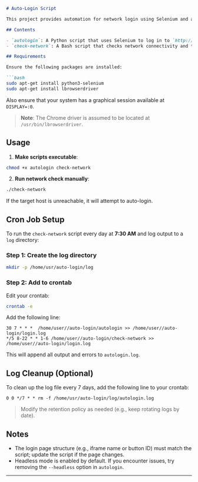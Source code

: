 ````markdown
# Auto-Login Script

This project provides automation for network login using Selenium and a network availability check.

## Contents

- `autologin`: A Python script that uses Selenium to log in to `http://acc.loongson.cn` automatically.
- `check-network`: A Bash script that checks network connectivity and triggers `autologin` if the connection fails.

## Requirements

Ensure the following packages are installed:

```bash
sudo apt-get install python3-selenium
sudo apt-get install lbrowserdriver
````

Also ensure that your system has a graphical session available at `DISPLAY=:0`.

> **Note**: The Chrome driver is assumed to be located at `/usr/bin/lbrowserdriver`.

## Usage

1. **Make scripts executable**:

```bash
chmod +x autologin check-network
```

2. **Run network check manually**:

```bash
./check-network
```

If the target host is unreachable, it will attempt to auto-login.

## Cron Job Setup

To run the `check-network` script every day at **7:30 AM** and log output to a `log` directory:

### Step 1: Create the log directory

```bash
mkdir -p /home/usr/auto-login/log
```

### Step 2: Add to crontab

Edit your crontab:

```bash
crontab -e
```

Add the following line:

```cron
30 7 * * *  /home/user//auto-login/autologin >> /home/user//auto-login/login.log 
*/5 8-22 * * 1-6 /home/user//auto-login/check-network >> /home/user//auto-login/login.log
```

This will append all output and errors to `autologin.log`.

## Log Cleanup (Optional)

To clean up the log file every 7 days, add the following line to your crontab:

```cron
0 0 */7 * * rm -f /home/usr/auto-login/log/autologin.log
```

> Modify the retention policy as needed (e.g., keep rotating logs by date).

## Notes

* The login page structure (e.g., iframe name or button ID) must match the script; update the script if the page changes.
* Headless mode is enabled by default. If you encounter issues, try removing the `--headless` option in `autologin`.

---

